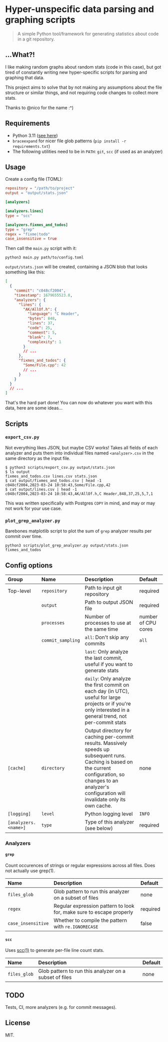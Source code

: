 # Hyper-unspecific data parsing and graphing scripts

> A simple Python tool/framework for generating statistics about code in a git
> repository.

## ...What?!

I like making random graphs about random stats (code in this case), but got
tired of constantly writing new hyper-specific scripts for parsing and graphing
that data.

This project aims to solve that by not making any assumptions about the file
structure or similar things, and not requiring code changes to collect more
stats.

Thanks to @nico for the name :^)

## Requirements

- Python 3.11 ([see here](https://chaos.social/@linusgroh/109888696689742796))
- `braceexpand` for nicer file glob patterns (`pip install -r requirements.txt`)
- The following utilities need to be in `PATH`: `git`, `scc` (if used as an
  analyzer)

## Usage

Create a config file (TOML):

```toml
repository = "/path/to/project"
output = "output/stats.json"

[analyzers]

[analyzers.lines]
type = "scc"

[analyzers.fixmes_and_todos]
type = "grep"
regex = "fixme|todo"
case_insensitive = true
```

Then call the `main.py` script with it:

```console
python3 main.py path/to/config.toml
```

`output/stats.json` will be created, containing a JSON blob that looks something
like this:

```json
[
  {
    "commit": "c048cf2004",
    "timestamp": 1679655523.0,
    "analyzers": {
      "lines": {
        "AK/AllOf.h": {
          "language": "C Header",
          "bytes": 848,
          "lines": 37,
          "code": 25,
          "comment": 5,
          "blank": 7,
          "complexity": 1
        }
        // ...
      },
      "fixmes_and_todos": {
        "Some/File.cpp": 42
        // ...
      }
    }
  }
  // ...
]
```

That's the hard part done! You can now do whatever you want with this data, here
are some ideas...

## Scripts

### `export_csv.py`

Not everything likes JSON, but maybe CSV works! Takes all fields of each
analyzer and puts them into individual files named `<analyzer>.csv` in the same
directory as the input file.

```console
$ python3 scripts/export_csv.py output/stats.json
$ ls output
fixmes_and_todos.csv lines.csv stats.json
$ cat output/fixmes_and_todos.csv | head -1
c048cf2004,2023-03-24 10:58:43,Some/File.cpp,42
$ cat output/lines.csv | head -1
c048cf2004,2023-03-24 10:58:43,AK/AllOf.h,C Header,848,37,25,5,7,1
```

This was written specifically with Postgres `COPY` in mind, and may or may not
work for your use case.

### `plot_grep_analyzer.py`

Barebones matplotlib script to plot the sum of `grep` analyzer results per
commit over time.

```console
python3 scripts/plot_grep_analyzer.py output/stats.json fixmes_and_todos
```

## Config options

| Group                | Name              | Description                                                                                                                                                                                                        | Default             |
| :------------------- | :---------------- | :----------------------------------------------------------------------------------------------------------------------------------------------------------------------------------------------------------------- | :------------------ |
| Top-level            | `repository`      | Path to input git repository                                                                                                                                                                                       | required            |
|                      | `output`          | Path to output JSON file                                                                                                                                                                                           | required            |
|                      | `processes`       | Number of processes to use at the same time                                                                                                                                                                        | number of CPU cores |
|                      | `commit_sampling` | `all`: Don't skip any commits                                                                                                                                                                                      | `all`               |
|                      |                   | `last`: Only analyze the last commit, useful if you want to generate stats                                                                                                                                         |                     |
|                      |                   | `daily`: Only analyze the first commit on each day (in UTC), useful for large projects or if you're only interested in a general trend, not per-commit stats                                                       |                     |
| `[cache]`            | `directory`       | Output directory for caching per-commit results. Massively speeds up subsequent runs. Caching is based on the current configuration, so changes to an analyzer's configuration will invalidate only its own cache. | none                |
| `[logging]`          | `level`           | Python logging level                                                                                                                                                                                               | `INFO`              |
| `[analyzers.<name>]` | `type`            | Type of this analyzer (see below)                                                                                                                                                                                  | required            |

### Analyzers

#### `grep`

Count occurences of strings or regular expressions across all files. Does not
actually use grep(1).

| Name               | Description                                                          | Default  |
| :----------------- | :------------------------------------------------------------------- | :------- |
| `files_glob`       | Glob pattern to run this analyzer on a subset of files               | none     |
| `regex`            | Regular expression pattern to look for, make sure to escape properly | required |
| `case_insensitive` | Whether to compile the pattern with `re.IGNORECASE`                  | false    |

#### `scc`

Uses [scc(1)](https://github.com/boyter/scc) to generate per-file line count
stats.

| Name         | Description                                            | Default |
| :----------- | :----------------------------------------------------- | :------ |
| `files_glob` | Glob pattern to run this analyzer on a subset of files | none    |

## TODO

Tests, CI, more analyzers (e.g. for commit messages).

## License

MIT.

